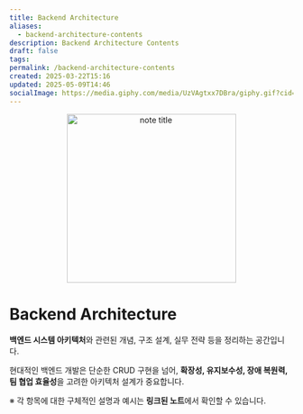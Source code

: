 ```yaml
---
title: Backend Architecture
aliases:
  - backend-architecture-contents
description: Backend Architecture Contents
draft: false
tags: 
permalink: /backend-architecture-contents
created: 2025-03-22T15:16
updated: 2025-05-09T14:46
socialImage: https://media.giphy.com/media/UzVAgtxx7DBra/giphy.gif?cid=ecf05e47sywokqemj7ni8xhqh1o1cttp3khetbc3tg977lvm&ep=v1_gifs_search&rid=giphy.gif&ct=g
---
```

<p align="center">
  <img src="https://media.giphy.com/media/UzVAgtxx7DBra/giphy.gif?cid=ecf05e47sywokqemj7ni8xhqh1o1cttp3khetbc3tg977lvm&ep=v1_gifs_search&rid=giphy.gif&ct=g" alt="note title" width="300">
</p>

# Backend Architecture

**백엔드 시스템 아키텍처**와 관련된 개념, 구조 설계, 실무 전략 등을 정리하는 공간입니다.

현대적인 백엔드 개발은 단순한 CRUD 구현을 넘어, **확장성, 유지보수성, 장애 복원력, 팀 협업 효율성**을 고려한 아키텍처 설계가 중요합니다.

※ 각 항목에 대한 구체적인 설명과 예시는 **링크된 노트**에서 확인할 수 있습니다.
